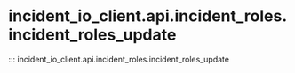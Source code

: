 # incident_io_client.api.incident_roles.incident_roles_update

::: incident_io_client.api.incident_roles.incident_roles_update